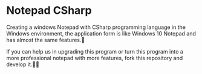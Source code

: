 # Notepad CSharp
Creating a windows Notepad with CSharp programming language in the Windows environment, the application form is like Windows 10 Notepad and has almost the same features.📄

If you can help us in upgrading this program or turn this program into a more professional notepad with more features, fork this repository and develop it.🧑‍💻
